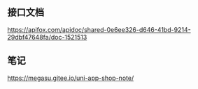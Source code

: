 ## 接口文档
https://apifox.com/apidoc/shared-0e6ee326-d646-41bd-9214-29dbf47648fa/doc-1521513

## 笔记
https://megasu.gitee.io/uni-app-shop-note/